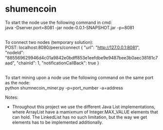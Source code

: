 # shumencoin

To start the node use the following command in cmd:<br />
java -Dserver.port=8081 -jar node-0.0.1-SNAPSHOT.jar -p=8081<br /><br />

To connect two nodes (temporary solution):<br />
POST: localhost:8080/peers/connect
{
	"url": "http://127.0.0.1:8081",
	"nodeId": "885569629946d4c01a9842e0bdff853e1eefdbe9e9487bee3b0aec38181c7aad",
	"chainId": 1,
	"notificationCallBack": true
}<br /><br />

To start mining upon a node use the following command on the same port as the node:<br />
python shumnecoin_miner.py -p=port_number -a=address

Notes:
- Throughout this project we use the different Java List implementations, where ArrayList have a mamixmum of Integer.MAX_VALUE elements that can hold. The LinkedList has no such limitation, but the way we get elements has to be implemented additionally.